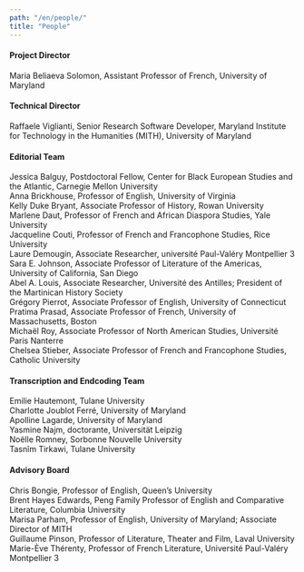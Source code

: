 ```yaml
---
path: "/en/people/"
title: "People"
---
```

#### Project Director
Maria Beliaeva Solomon, Assistant Professor of French, University of Maryland

#### Technical Director
Raffaele Viglianti, Senior Research Software Developer, Maryland Institute for Technology in the Humanities (MITH), University of Maryland

#### Editorial Team
Jessica Balguy, Postdoctoral Fellow, Center for Black European Studies and the Atlantic, Carnegie Mellon University  
Anna Brickhouse, Professor of English, University of Virginia  
Kelly Duke Bryant, Associate Professor of History, Rowan University  
Marlene Daut, Professor of French and African Diaspora Studies, Yale University  
Jacqueline Couti, Professor of French and Francophone Studies, Rice University  
Laure Demougin, Associate Researcher, université Paul-Valéry Montpellier 3  
Sara E. Johnson, Associate Professor of Literature of the Americas, University of California, San Diego  
Abel A. Louis, Associate Researcher, Université des Antilles; President of the Martinican History Society   
Grégory Pierrot, Associate Professor of English, University of Connecticut  
Pratima Prasad, Associate Professor of French, University of Massachusetts, Boston  
Michaël Roy, Associate Professor of North American Studies, Université Paris Nanterre  
Chelsea Stieber, Associate Professor of French and Francophone Studies, Catholic University

#### Transcription and Endcoding Team
Emilie Hautemont, Tulane University  
Charlotte Joublot Ferré, University of Maryland  
Apolline Lagarde, University of Maryland  
Yasmine Najm, doctorante, Universität Leipzig  
Noëlle Romney, Sorbonne Nouvelle University  
Tasnîm Tirkawi, Tulane University  

#### Advisory Board
Chris Bongie, Professor of English, Queen’s University  
Brent Hayes Edwards, Peng Family Professor of English and Comparative Literature, Columbia University  
Marisa Parham, Professor of English, University of Maryland; Associate Director of MITH  
Guillaume Pinson, Professor of Literature, Theater and Film, Laval University  
Marie-Ève Thérenty, Professor of French Literature, Université Paul-Valéry Montpellier 3  